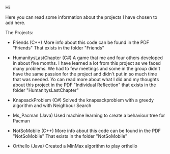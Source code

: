 Hi

Here you can read some information about the projects I have chosen to add here.

The Projects:
- Friends (C++)
More info about this code can be found in the PDF "Friends" That exists in the folder "Friends"

- HumanitysLastChapter (C#)
A game that me and four others developed in about five months. I have learned a lot from this project
as we faced many problems. We had to few meetings and some in the group didn't have the same passion
for the project and didn't put in so much time that was needed. Yo can read more about what I did and
my thoughts about this project in the PDF "Individual Reflection" that exists in the folder
"HumanitysLastChapter"

- KnapsackProblem (C#)
Solved the knapsackproblem with a greedy algorithm and with Neighbour Search

- Ms_Pacman (Java)
Used machine learning to create a behaviour tree for Pacman

- NotSoMobile (C++)
More info about this code can be found in the PDF "NotSoMobile" That exists in the folder "NotSoMobile"

- Orthello (Java)
Created a MinMax algorithm to play orthello

